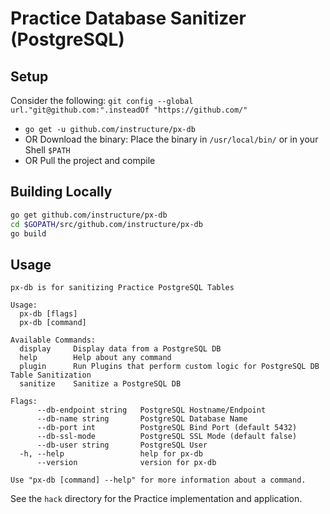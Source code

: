 # Practice Database Sanitizer (PostgreSQL)

## Setup

Consider the following: `git config --global url."git@github.com:".insteadOf "https://github.com/"`

- `go get -u github.com/instructure/px-db`
- OR Download the binary: Place the binary in `/usr/local/bin/` or in your Shell `$PATH`
- OR Pull the project and compile

## Building Locally

```bash
go get github.com/instructure/px-db
cd $GOPATH/src/github.com/instructure/px-db
go build
```

## Usage

```
px-db is for sanitizing Practice PostgreSQL Tables

Usage:
  px-db [flags]
  px-db [command]

Available Commands:
  display     Display data from a PostgreSQL DB
  help        Help about any command
  plugin      Run Plugins that perform custom logic for PostgreSQL DB Table Sanitization
  sanitize    Sanitize a PostgreSQL DB

Flags:
      --db-endpoint string   PostgreSQL Hostname/Endpoint
      --db-name string       PostgreSQL Database Name
      --db-port int          PostgreSQL Bind Port (default 5432)
      --db-ssl-mode          PostgreSQL SSL Mode (default false)
      --db-user string       PostgreSQL User
  -h, --help                 help for px-db
      --version              version for px-db

Use "px-db [command] --help" for more information about a command.
```

See the `hack` directory for the Practice implementation and application.

